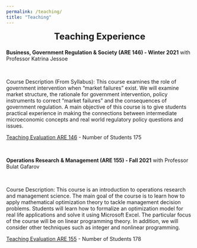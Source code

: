 ```yaml
---
permalink: /teaching/
title: "Teaching"
---
```


<style>
  .small-spacing {
    margin-bottom: 5px; /* Adjust to your desired space */
  }
</style>

<div style="text-align: center; font-size: 24px; font-weight: bold; margin-bottom: 20px;">
  Teaching Experience
</div>
<!-- Add a smaller margin to control spacing -->


<b>Business, Government Regulation & Society (ARE 146) - Winter 2021</b> with Professor Katrina Jessoe

<br>

Course Description (From Syllabus): This course examines the role of government intervention when “market failures” exist. We will examine market structure, the rationale for government intervention, policy instruments to correct “market failures” and the consequences of government regulation. A main objective of this course is to give students practical experience in making the connections between intermediate microeconomic concepts and real world regulatory policy questions and issues.

[Teaching Evaluation ARE 146](https://frederikstrabo.github.io/files/ARE146_Evals.pdf) - Number of Students 175 

<br>

<b>Operations Research & Management (ARE 155) - Fall 2021</b> with Professor Bulat Gafarov

<br>

Course Description: This course is an introduction to operations research and management science. The main goal of the course is to learn how to apply mathematical optimization theory to tackle management decision problems. Students will learn how to formalize an optimization model for real life applications and solve it using Microsoft Excel. The particular focus of the course will be on linear programming theory. In addition, we will consider other techniques such as integer and nonlinear programming.

[Teaching Evaluation ARE 155](https://frederikstrabo.github.io/files/ARE155_Evals.pdf) - Number of Students 178 
